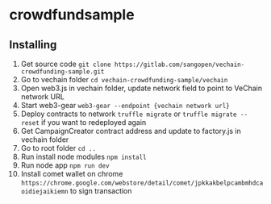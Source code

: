 # crowdfundsample

## Installing
1.  Get source code `git clone https://gitlab.com/sangopen/vechain-crowdfunding-sample.git`
2.  Go to vechain folder `cd vechain-crowdfunding-sample/vechain`
3.  Open web3.js in vechain folder, update network field to point to VeChain network URL
4.  Start web3-gear `web3-gear --endpoint {vechain network url}`
5.  Deploy contracts to network `truffle migrate` or `truffle migrate --reset` if you want to redeployed again
6.  Get CampaignCreator contract address and update to factory.js in vechain folder
7.  Go to root folder `cd ..`
8.  Run install node modules `npm install`
9.  Run node app `npm run dev`
10. Install comet wallet on chrome `https://chrome.google.com/webstore/detail/comet/jpkkakbelpcambmhdcaoidiejaikiemn` to sign transaction

